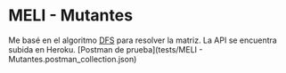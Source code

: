 # MELI - Mutantes

Me basé en el algoritmo [DFS](https://es.wikipedia.org/wiki/B%C3%BAsqueda_en_profundidad) para resolver la matriz.
La API se encuentra subida en Heroku. [Postman de prueba](tests/MELI - Mutantes.postman_collection.json)

